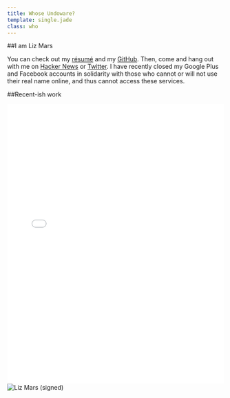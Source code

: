 ```yaml
---
title: Whose Undoware?
template: single.jade
class: who
---
```


##I am Liz Mars

You can check out my [résumé](/cv/) and my [GitHub](https://www.github.com/undoware/). Then, come and hang out with me on [Hacker News](http://news.ycombinator.com) or [Twitter](http://twitter.com/undoware). I have recently closed my Google Plus and Facebook accounts in solidarity with those who cannot or will not use their real name online, and thus cannot access these services. 

##Recent-ish work

<iframe src='//cdn.knightlab.com/libs/timeline/latest/embed/index.html?source=0AnvJGGaJiDYUdE16X3ItNTRHeVhCcGo4Zmh6NlZ6a3c&maptype=watercolor&lang=en&height=650' width='100%' height='650' frameborder='0'></iframe>

<img src="//undoware-cdn.appspot.com/raster/signature.png" alt="Liz Mars (signed)" class="plain">

